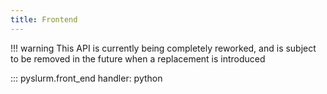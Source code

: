 ```yaml
---
title: Frontend
---
```


!!! warning
    This API is currently being completely reworked, and is subject to be
    removed in the future when a replacement is introduced

::: pyslurm.front_end
    handler: python
